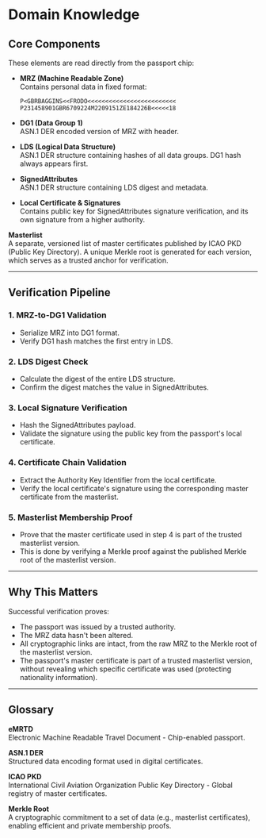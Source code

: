 # Domain Knowledge

## Core Components

These elements are read directly from the passport chip:

- **MRZ (Machine Readable Zone)**  
  Contains personal data in fixed format:
  ```
  P<GBRBAGGINS<<FRODO<<<<<<<<<<<<<<<<<<<<<<<<<
  P231458901GBR6709224M2209151ZE184226B<<<<<18
  ```
- **DG1 (Data Group 1)**  
  ASN.1 DER encoded version of MRZ with header.

- **LDS (Logical Data Structure)**  
  ASN.1 DER structure containing hashes of all data groups. DG1 hash always appears first.

- **SignedAttributes**  
  ASN.1 DER structure containing LDS digest and metadata.

- **Local Certificate & Signatures**  
  Contains public key for SignedAttributes signature verification, and its own signature from a higher authority.

**Masterlist**  
 A separate, versioned list of master certificates published by ICAO PKD (Public Key Directory). A unique Merkle root is generated for each version, which serves as a trusted anchor for verification.

---

## Verification Pipeline

### 1. MRZ-to-DG1 Validation

- Serialize MRZ into DG1 format.
- Verify DG1 hash matches the first entry in LDS.

### 2. LDS Digest Check

- Calculate the digest of the entire LDS structure.
- Confirm the digest matches the value in SignedAttributes.

### 3. Local Signature Verification

- Hash the SignedAttributes payload.
- Validate the signature using the public key from the passport's local certificate.

### 4. Certificate Chain Validation

- Extract the Authority Key Identifier from the local certificate.
- Verify the local certificate's signature using the corresponding master certificate from the masterlist.

### 5. Masterlist Membership Proof

- Prove that the master certificate used in step 4 is part of the trusted masterlist version.
- This is done by verifying a Merkle proof against the published Merkle root of the masterlist version.

---

## Why This Matters

Successful verification proves:

- The passport was issued by a trusted authority.
- The MRZ data hasn't been altered.
- All cryptographic links are intact, from the raw MRZ to the Merkle root of the masterlist version.
- The passport's master certificate is part of a trusted masterlist version, without revealing which specific certificate was used (protecting nationality information).

---

## Glossary

**eMRTD**  
Electronic Machine Readable Travel Document - Chip-enabled passport.

**ASN.1 DER**  
Structured data encoding format used in digital certificates.

**ICAO PKD**  
International Civil Aviation Organization Public Key Directory - Global registry of master certificates.

**Merkle Root**  
A cryptographic commitment to a set of data (e.g., masterlist certificates), enabling efficient and private membership proofs.
